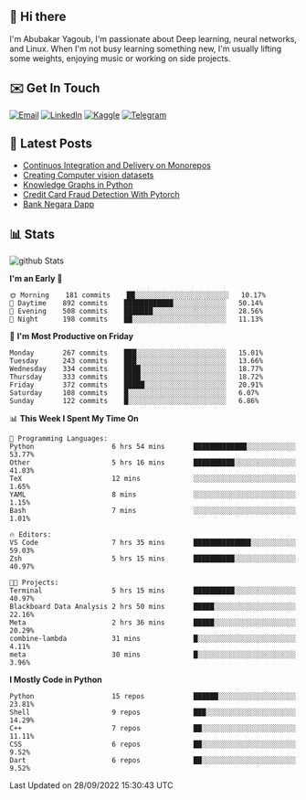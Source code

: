 ## 👋 Hi there

I'm Abubakar Yagoub, I'm passionate about Deep learning, neural networks, and
Linux. When I'm not busy learning something new, I'm usually lifting some
weights, enjoying music or working on side projects.

## ✉️ Get In Touch

[![Email](https://img.shields.io/badge/Email-f1f1f1?style=for-the-badge&logo=gmail&logoColor=0f111a)](mailto:git@blacksuan19.dev)
[![LinkedIn](https://img.shields.io/badge/LinkedIn-0077B5?style=for-the-badge&logo=linkedin&logoColor=white)](https://www.linkedin.com/in/blacksuan19/)
[![Kaggle](https://img.shields.io/badge/Kaggle-5acfff?style=for-the-badge&logo=kaggle&logoColor=white)](http://kaggle.com/abubakaryagob/)
[![Telegram](https://img.shields.io/badge/Telegram-2CA5E0?style=for-the-badge&logo=telegram&logoColor=white)](https://t.me/blacksuan19)

## 📩 Latest Posts

<!-- BLOG-POST-LIST:START -->
- [Continuos Integration and Delivery on Monorepos](http://www.blacksuan19.dev/blog/github-actions-monorepos/)
- [Creating Computer vision datasets](http://www.blacksuan19.dev/blog/creating-datasets/)
- [Knowledge Graphs in Python](http://www.blacksuan19.dev/projects/Knowledge_Graphs/)
- [Credit Card Fraud Detection With Pytorch](http://www.blacksuan19.dev/projects/credit-card-fraud-detection-with-pytorch/)
- [Bank Negara Dapp](http://www.blacksuan19.dev/projects/bank-negara/)
<!-- BLOG-POST-LIST:END -->

## 📊 Stats

![github Stats](https://github-readme-stats.vercel.app/api?username=blacksuan19&theme=github_dark&show_icons=true&count_private=true&custom_title=Github%20Stats&hide_border=true)

<!--START_SECTION:waka-->
**I'm an Early 🐤** 

```text
🌞 Morning    181 commits    ██░░░░░░░░░░░░░░░░░░░░░░░   10.17% 
🌆 Daytime    892 commits    ████████████░░░░░░░░░░░░░   50.14% 
🌃 Evening    508 commits    ███████░░░░░░░░░░░░░░░░░░   28.56% 
🌙 Night      198 commits    ██░░░░░░░░░░░░░░░░░░░░░░░   11.13%

```
📅 **I'm Most Productive on Friday** 

```text
Monday       267 commits    ███░░░░░░░░░░░░░░░░░░░░░░   15.01% 
Tuesday      243 commits    ███░░░░░░░░░░░░░░░░░░░░░░   13.66% 
Wednesday    334 commits    ████░░░░░░░░░░░░░░░░░░░░░   18.77% 
Thursday     333 commits    ████░░░░░░░░░░░░░░░░░░░░░   18.72% 
Friday       372 commits    █████░░░░░░░░░░░░░░░░░░░░   20.91% 
Saturday     108 commits    █░░░░░░░░░░░░░░░░░░░░░░░░   6.07% 
Sunday       122 commits    █░░░░░░░░░░░░░░░░░░░░░░░░   6.86%

```


📊 **This Week I Spent My Time On** 

```text
💬 Programming Languages: 
Python                   6 hrs 54 mins       █████████████░░░░░░░░░░░░   53.77% 
Other                    5 hrs 16 mins       ██████████░░░░░░░░░░░░░░░   41.03% 
TeX                      12 mins             ░░░░░░░░░░░░░░░░░░░░░░░░░   1.65% 
YAML                     8 mins              ░░░░░░░░░░░░░░░░░░░░░░░░░   1.15% 
Bash                     7 mins              ░░░░░░░░░░░░░░░░░░░░░░░░░   1.01%

🔥 Editors: 
VS Code                  7 hrs 35 mins       ██████████████░░░░░░░░░░░   59.03% 
Zsh                      5 hrs 15 mins       ██████████░░░░░░░░░░░░░░░   40.97%

🐱‍💻 Projects: 
Terminal                 5 hrs 15 mins       ██████████░░░░░░░░░░░░░░░   40.97% 
Blackboard Data Analysis 2 hrs 50 mins       █████░░░░░░░░░░░░░░░░░░░░   22.16% 
Meta                     2 hrs 36 mins       █████░░░░░░░░░░░░░░░░░░░░   20.29% 
combine-lambda           31 mins             █░░░░░░░░░░░░░░░░░░░░░░░░   4.11% 
meta                     30 mins             █░░░░░░░░░░░░░░░░░░░░░░░░   3.96%

```

**I Mostly Code in Python** 

```text
Python                   15 repos            ██████░░░░░░░░░░░░░░░░░░░   23.81% 
Shell                    9 repos             ███░░░░░░░░░░░░░░░░░░░░░░   14.29% 
C++                      7 repos             ██░░░░░░░░░░░░░░░░░░░░░░░   11.11% 
CSS                      6 repos             ██░░░░░░░░░░░░░░░░░░░░░░░   9.52% 
Dart                     6 repos             ██░░░░░░░░░░░░░░░░░░░░░░░   9.52%

```



 Last Updated on 28/09/2022 15:30:43 UTC
<!--END_SECTION:waka-->
